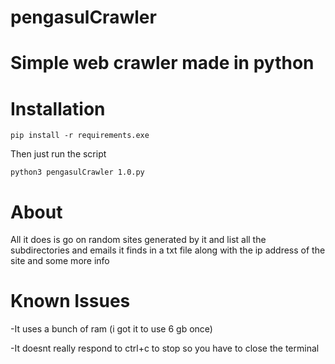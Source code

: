 # pengasulCrawler
# Simple web crawler made in python

# Installation
`pip install -r requirements.exe`

Then just run the script

`python3 pengasulCrawler 1.0.py`

# About
All it does is go on random sites generated by it and list all the subdirectories and emails it finds in a txt file along with the ip address of the site and some more info

# Known Issues
-It uses a bunch of ram (i got it to use 6 gb once)

-It doesnt really respond to ctrl+c to stop so you have to close the terminal
